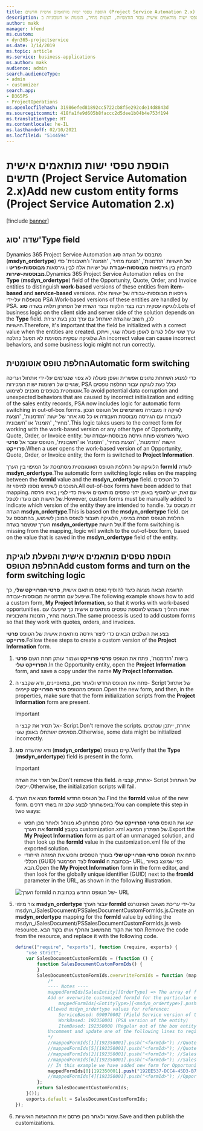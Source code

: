 ```yaml
---
title: הוספת טפסי ישות מותאמים אישית חדשים (Project Service Automation 2.x)
description: נושא זה מספק מידע אודות אופן הוספת טפסי ישות מותאמים אישית עבור הזדמנויות, הצעות מחיר, הזמנות או חשבוניות ב- Dynamics 365 Project Service Automation 2.x.
author: makk
manager: kfend
ms.custom:
- dyn365-projectservice
ms.date: 3/14/2019
ms.topic: article
ms.service: business-applications
ms.author: makk
audience: admin
search.audienceType:
- admin
- customizer
search.app:
- D365PS
- ProjectOperations
ms.openlocfilehash: 31986efed81892cc5722cb8f5e292cde14d8843d
ms.sourcegitcommit: 418fa1fe9d605b8faccc2d5dee1b04b4e753f194
ms.translationtype: HT
ms.contentlocale: he-IL
ms.lasthandoff: 02/10/2021
ms.locfileid: "5144594"
---
```

# <a name="add-new-custom-entity-forms-project-service-automation-2x"></a><span data-ttu-id="80990-103">הוספת טפסי ישות מותאמים אישית חדשים (Project Service Automation 2.x)</span><span class="sxs-lookup"><span data-stu-id="80990-103">Add new custom entity forms (Project Service Automation 2.x)</span></span>

[!include [banner](../../includes/psa-now-project-operations.md)]

## <a name="type-field"></a><span data-ttu-id="80990-104">שדה 'סוג'</span><span class="sxs-lookup"><span data-stu-id="80990-104">Type field</span></span> 

<span data-ttu-id="80990-105">Dynamics 365 Project Service Automation מתבסס על השדה **סוג** (**msdyn\_ordertype**) של הישויות 'הזדמנות', 'הצעת מחיר', 'הזמנה' ו'חשבונית' כדי להבחין בין גירסאות **מבוססות-עבודה** של ישויות אלה לבין גירסאות **מבוססות-פריט** ו **מבוססות-שירות**.</span><span class="sxs-lookup"><span data-stu-id="80990-105">Dynamics 365 Project Service Automation relies on the **Type** (**msdyn\_ordertype**) field of the Opportunity, Quote, Order, and Invoice entities to distinguish **work-based** versions of these entities from **item-based** and **service-based** versions.</span></span> <span data-ttu-id="80990-106">גירסאות מבוססות-עבודה של ישויות אלה מטופלות על-ידי PSA.</span><span class="sxs-lookup"><span data-stu-id="80990-106">Work-based versions of these entities are handled by PSA.</span></span> <span data-ttu-id="80990-107">לוגיקה עסקית רבה בצד הלקוח ובצד השרת של הפתרון תלויה בשדה **סוג**.</span><span class="sxs-lookup"><span data-stu-id="80990-107">Lots of business logic on the client side and server side of the solution depends on the **Type** field.</span></span> <span data-ttu-id="80990-108">לכן, חשוב שהשדה יאותחל עם ערך נכון בעת יצירת הישויות.</span><span class="sxs-lookup"><span data-stu-id="80990-108">Therefore, it's important that the field be initialized with a correct value when the entities are created.</span></span> <span data-ttu-id="80990-109">ערך שגוי עלול לגרום לאופן פעולה שגוי, וייתכן שלוגיקה עסקית מסוימת לא תפעל כהלכה.</span><span class="sxs-lookup"><span data-stu-id="80990-109">An incorrect value can cause incorrect behaviors, and some business logic might not run correctly.</span></span>

## <a name="automatic-form-switching"></a><span data-ttu-id="80990-110">החלפת טופס אוטומטית</span><span class="sxs-lookup"><span data-stu-id="80990-110">Automatic form switching</span></span>

<span data-ttu-id="80990-111">כדי למנוע השחתת נתונים אפשרית ואופן פעולה לא צפוי שנגרמים על-ידי אתחול ועריכה שגויים של רשומות ישות המכירות, PSA כולל כעת לוגיקה עבור החלפת טפסים אוטומטית בטפסים מוכנים לשימוש.</span><span class="sxs-lookup"><span data-stu-id="80990-111">To avoid potential data corruption and unexpected behaviors that are caused by incorrect initialization and editing of the sales entity records, PSA now includes logic for automatic form switching in out-of-box forms.</span></span> <span data-ttu-id="80990-112">לוגיקה זו מעבירה משתמשים אל הטופס הנכון לעבודה עם הגירסה מבוססת העבודה או כל סוג אחר של ישות 'הזדמנות', 'הצעת מחיר', 'הזמנה' או 'חשבונית'.</span><span class="sxs-lookup"><span data-stu-id="80990-112">This logic takes users to the correct form for working with the work-based version or any other type of Opportunity, Quote, Order, or Invoice entity.</span></span> <span data-ttu-id="80990-113">כאשר משתמש פותח גירסה מבוססת-עבודה של הישות 'הזדמנות', 'הצעת מחיר', 'הזמנה' או 'חשבונית', הטופס עובר אל **פרטי פרוייקט**.</span><span class="sxs-lookup"><span data-stu-id="80990-113">When a user opens the work-based version of an Opportunity, Quote, Order, or Invoice entity, the form is switched to **Project Information**.</span></span>

<span data-ttu-id="80990-114">הלוגיקה של החלפת הטופס האוטומטית מסתמכת על המיפוי בין הערך **formId** לשדה **msdyn\_ordertype**.</span><span class="sxs-lookup"><span data-stu-id="80990-114">The automatic form switching logic relies on the mapping between the **formId** value and the **msdyn\_ordertype** field.</span></span> <span data-ttu-id="80990-115">כל הטפסים המוכנים לשימוש נוספו למיפוי זה.</span><span class="sxs-lookup"><span data-stu-id="80990-115">All out-of-box forms have been added to that mapping.</span></span> <span data-ttu-id="80990-116">עם זאת, יש להוסיף באופן ידני טפסים מותאמים אישית כדי לציין באיזו גירסה של הישות הם נועדו לטפל.</span><span class="sxs-lookup"><span data-stu-id="80990-116">However, custom forms must be manually added to indicate which version of the entity they are intended to handle.</span></span> <span data-ttu-id="80990-117">זה מבוסס על השדה **msdyn\_ordertype**.</span><span class="sxs-lookup"><span data-stu-id="80990-117">This is based on the **msdyn\_ordertype** field.</span></span> <span data-ttu-id="80990-118">אם החלפת הטופס חסרה במיפוי, הלוגיקה תעבור לטופס המוכן לשימוש, בהתבסס על הערך שנשמר בשדה **msdyn\_ordertype** של הישות.</span><span class="sxs-lookup"><span data-stu-id="80990-118">If the form switching is missing from the mapping, logic will switch to the out-of-box form, based on the value that is saved in the **msdyn\_ordertype** field of the entity.</span></span>

## <a name="add-custom-forms-and-turn-on-the-form-switching-logic"></a><span data-ttu-id="80990-119">הוספת טפסים מותאמים אישית והפעלת לוגיקת החלפת הטופס</span><span class="sxs-lookup"><span data-stu-id="80990-119">Add custom forms and turn on the form switching logic</span></span>

<span data-ttu-id="80990-120">הדוגמה הבאה מציגה כיצד להוסיף טופס מותאם אישית, **פרטי הפרוייקט שלי**, כך שיפעל עם הזדמנויות מבוססות-עבודה.</span><span class="sxs-lookup"><span data-stu-id="80990-120">The following example shows how to add a custom form, **My Project Information**, so that it works with work-based opportunities.</span></span> <span data-ttu-id="80990-121">אותו תהליך משמש להוספת טפסים מותאמים אישית כך שיפעלו עם הצעות מחיר, הזמנות וחשבוניות.</span><span class="sxs-lookup"><span data-stu-id="80990-121">The same process is used to add custom forms so that they work with quotes, orders, and invoices.</span></span>

<span data-ttu-id="80990-122">בצע את השלבים הבאים כדי ליצור גירסה מותאמת אישית של הטופס **פרטי פרוייקט**.</span><span class="sxs-lookup"><span data-stu-id="80990-122">Follow these steps to create a custom version of the **Project Information** form.</span></span>

1. <span data-ttu-id="80990-123">בישות 'הזדמנות', פתח את הטופס **פרטי פרוייקט** ושמור עותק תחת השם **פרטי הפרוייקט שלי**.</span><span class="sxs-lookup"><span data-stu-id="80990-123">In the Opportunity entity, open the **Project Information** form, and save a copy under the name **My Project Information**.</span></span>
2. <span data-ttu-id="80990-124">פתח את הטופס החדש ולאחר מכן, במאפיינים, ודא שקבצי ה- Script של אתחול הטופס מהטופס **פרטי הפרוייקט** קיימים.</span><span class="sxs-lookup"><span data-stu-id="80990-124">Open the new form, and then, in the properties, make sure that the form initialization scripts from the **Project Information** form are present.</span></span> 

    > [!IMPORTANT]
    > <span data-ttu-id="80990-125">אל תסיר את קבצי ה- Script.</span><span class="sxs-lookup"><span data-stu-id="80990-125">Don't remove the scripts.</span></span> <span data-ttu-id="80990-126">אחרת, ייתכן שנתונים מסוימים יאותחלו באופן שגוי.</span><span class="sxs-lookup"><span data-stu-id="80990-126">Otherwise, some data might be initialized incorrectly.</span></span>

3. <span data-ttu-id="80990-127">ודא שהשדה **סוג** (**msdyn\_ordertype**) קיים בטופס.</span><span class="sxs-lookup"><span data-stu-id="80990-127">Verify that the **Type** (**msdyn\_ordertype**) field is present in the form.</span></span> 

    > [!IMPORTANT]
    > <span data-ttu-id="80990-128">אל תסיר את השדה.</span><span class="sxs-lookup"><span data-stu-id="80990-128">Don't remove this field.</span></span> <span data-ttu-id="80990-129">אחרת, קבצי ה- Script של האתחול ייכשלו.</span><span class="sxs-lookup"><span data-stu-id="80990-129">Otherwise, the initialization scripts will fail.</span></span>

4. <span data-ttu-id="80990-130">מצא את הערך **formId** של הטופס החדש.</span><span class="sxs-lookup"><span data-stu-id="80990-130">Find the **formId** value of the new form.</span></span> <span data-ttu-id="80990-131">באפשרותך לבצע שלב זה בשתי דרכים:</span><span class="sxs-lookup"><span data-stu-id="80990-131">You can complete this step in two ways:</span></span>

    - <span data-ttu-id="80990-132">יצא את הטופס **פרטי הפרוייקט שלי** כחלק מפתרון לא מנוהל ולאחר מכן חפש את הערך **formId** בקובץ customization.xml של הפתרון המיוצא.</span><span class="sxs-lookup"><span data-stu-id="80990-132">Export the **My Project Information** form as part of an unmanaged solution, and then look up the **formId** value in the customization.xml file of the exported solution.</span></span>
    - <span data-ttu-id="80990-133">פתח את הטופס **פרטי הפרוייקט שלי** בעורך הטפסים וחפש את המזהה הייחודי הכללי (GUID) לצד הפרמטר **fromId** בכתובת ה- URL, כפי שמוצג באיור הבא.</span><span class="sxs-lookup"><span data-stu-id="80990-133">Open the **My Project Information** form in the form editor, and then look for the globally unique identifier (GUID) next to the **fromId** parameter in the URL, as shown in the following illustration.</span></span>

    ![הערך formId של הטופס החדש בכתובת ה- URL](media/how-to-add-custom-forms-in-v2.0.png)

5. <span data-ttu-id="80990-135">צור מיפוי **msdyn\_ordertype** עבור הערך **formId** על-ידי עריכת משאב האינטרנט msdyn\_/SalesDocument/PSSalesDocumentCustomFormIds.js.</span><span class="sxs-lookup"><span data-stu-id="80990-135">Create an **msdyn\_ordertype** mapping for the **formId** value by editing the msdyn\_/SalesDocument/PSSalesDocumentCustomFormIds.js web resource.</span></span> <span data-ttu-id="80990-136">הסר את הקוד מהמשאב והחלף אותו בקוד הבא.</span><span class="sxs-lookup"><span data-stu-id="80990-136">Remove the code from the resource, and replace it with the following code.</span></span>

    ```javascript
    define(["require", "exports"], function (require, exports) {
        "use strict";
        var SalesDocumentCustomFormIds = (function () {
            function SalesDocumentCustomFormIds() {
            }
            SalesDocumentCustomFormIds.overwriteFormIds = function (mappedFormIds) {
                /*
                ---- Notes ----
                mappedFormIds[SalesEntity][OrderType] => The array of forms IDs that support particular entity and order type
                Add or overwrite customized formId for the particular entity and order type by calling:
                    mappedFormIds[<EntityType>][<msdyn_ordertype>].push("<formId>");
                Allowed msdyn_ordertype values for reference:
                    ServiceBased: 690970002 (Field Service version of the entity)
                    WorkBased: 192350001 (PSA version of the entity)
                    ItemBased: 192350000 (Regular out of the box entity)
                Uncomment and update one of the following lines to register custom PSA form for required entity:
                */      
                //mappedFormIds[1][192350001].push("<formId>"); //Quote
                //mappedFormIds[5][192350001].push("<formId>"); //Quote Line
                //mappedFormIds[2][192350001].push("<formId>"); //Sales Order
                //mappedFormIds[6][192350001].push("<formId>"); //Sales Order Line
                // In this example we have added new form for Opportunity
                mappedFormIds[0][192350001].push("192EE537-DCC4-45D3-B7AF-EA694B9113D2"); //Opportunity
                //mappedFormIds[4][192350001].push("<formId>"); //Opportunity Line
            };
            return SalesDocumentCustomFormIds;
        }());
        exports.default = SalesDocumentCustomFormIds;
    });
    ```

6. <span data-ttu-id="80990-137">שמור ולאחר מכן פרסם את ההתאמות האישיות.</span><span class="sxs-lookup"><span data-stu-id="80990-137">Save and then publish the customizations.</span></span>
